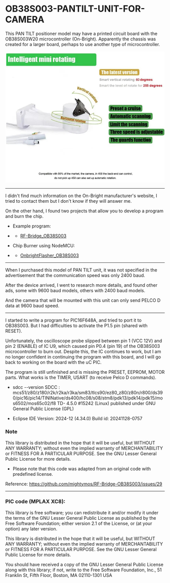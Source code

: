 # OB38S003-PANTILT-UNIT-FOR-CAMERA

This PAN TILT positioner model may have a printed circuit board with the OB38S003W20 microcontroller (On-Bright). Apparently the chassis was created for a larger board, perhaps to use another type of microcontroller.

![img](https://raw.githubusercontent.com/rtek1000/OB38S003-PANTILT-UNIT-FOR-CAMERA/refs/heads/main/Img/Ad3.jpg)

-----

I didn't find much information on the On-Bright manufacturer's website, I tried to contact them but I don't know if they will answer me.

On the other hand, I found two projects that allow you to develop a program and burn the chip.

- Example program:
- - [RF-Bridge_OB38S003 ](https://github.com/rtek1000/RF-Bridge_OB38S003)

- Chip Burner using NodeMCU:
- - [OnbrightFlasher_OB38S003 ](https://github.com/rtek1000/OnbrightFlasher_OB38S003)
 
-----

When I purchased this model of PAN TILT unit, it was not specified in the advertisement that the communication speed was only 2400 baud.

After the device arrived, I went to research more details, and found other ads, some with 9600 baud models, others with 2400 baud models.

And the camera that will be mounted with this unit can only send PELCO D data at 9600 baud speed.

-----

I started to write a program for PIC16F648A, and tried to port it to OB38S003. But I had difficulties to activate the P1.5 pin (shared with RESET).

Unfortunately, the oscilloscope probe slipped between pin 1 (VCC 12V) and pin 2 (ENABLE) of IC U9, which caused pin P0.4 (pin 19) of the OB38S003 microcontroller to burn out. Despite this, the IC continues to work, but I am no longer confident in continuing the program with this board, and I will go back to working on the board with the uC PIC.

The program is still unfinished and is missing the PRESET, EEPROM, MOTOR parts. What works is the TIMER, USART (to receive Pelco D commands).

- sdcc --version
SDCC : mcs51/z80/z180/r2k/r2ka/r3ka/sm83/tlcs90/ez80_z80/z80n/r800/ds390/pic16/pic14/TININative/ds400/hc08/s08/stm8/pdk13/pdk14/pdk15/mos6502/mos65c02/f8 TD- 4.5.0 #15242 (Linux)
published under GNU General Public License (GPL)

- Eclipse IDE Version: 2024-12 (4.34.0) Build id: 20241128-0757

### Note 
This library is distributed in the hope that it will be useful, but WITHOUT ANY WARRANTY; without even the implied warranty of MERCHANTABILITY or FITNESS FOR A PARTICULAR PURPOSE. See the GNU Lesser General Public License for more details.

- Please note that this code was adapted from an original code with predefined license.

Reference: https://github.com/mightymos/RF-Bridge-OB38S003/issues/29

-----

### PIC code (MPLAX XC8):

This library is free software; you can redistribute it and/or modify it under the terms of the GNU Lesser General Public License as published by the Free Software Foundation; either version 2.1 of the License, or (at your option) any later version.

This library is distributed in the hope that it will be useful, but WITHOUT ANY WARRANTY; without even the implied warranty of MERCHANTABILITY or FITNESS FOR A PARTICULAR PURPOSE. See the GNU Lesser General Public License for more details.

You should have received a copy of the GNU Lesser General Public License along with this library; if not, write to the Free Software Foundation, Inc., 51 Franklin St, Fifth Floor, Boston, MA 02110-1301 USA



